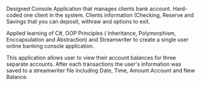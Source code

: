 Designed Console Application that manages clients bank account. Hard-coded one client in the system.
Clients information (Checking, Reserve and Savings that you can deposit, withraw and options to exit.

Applied learning of C#, OOP Principles ( Inheritance, Polymorphism, Enccapsulation and Abstraction) and Streamwriter to create a single user online banking 
console application. 

This application allows user to view their account balances for three separate accounts. 
After each transactions the user's information was saved to a streamwriter file including Date, Time, Amount Account and New Balance.

